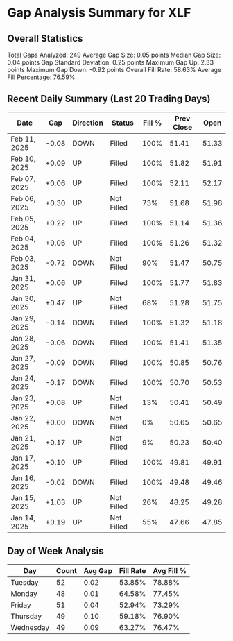 # Gap Analysis Summary for XLF

## Overall Statistics

Total Gaps Analyzed: 249
Average Gap Size: 0.05 points
Median Gap Size: 0.04 points
Gap Standard Deviation: 0.25 points
Maximum Gap Up: 2.33 points
Maximum Gap Down: -0.92 points
Overall Fill Rate: 58.63%
Average Fill Percentage: 76.59%

## Recent Daily Summary (Last 20 Trading Days)

| Date | Gap | Direction | Status | Fill % | Prev Close | Open |
|------|-----|-----------|---------|---------|------------|-------|
| Feb 11, 2025 | -0.08 | DOWN | Filled | 100% | 51.41 | 51.33 |
| Feb 10, 2025 | +0.09 | UP | Filled | 100% | 51.82 | 51.91 |
| Feb 07, 2025 | +0.06 | UP | Filled | 100% | 52.11 | 52.17 |
| Feb 06, 2025 | +0.30 | UP | Not Filled | 73% | 51.68 | 51.98 |
| Feb 05, 2025 | +0.22 | UP | Filled | 100% | 51.14 | 51.36 |
| Feb 04, 2025 | +0.06 | UP | Filled | 100% | 51.26 | 51.32 |
| Feb 03, 2025 | -0.72 | DOWN | Not Filled | 90% | 51.47 | 50.75 |
| Jan 31, 2025 | +0.06 | UP | Filled | 100% | 51.77 | 51.83 |
| Jan 30, 2025 | +0.47 | UP | Not Filled | 68% | 51.28 | 51.75 |
| Jan 29, 2025 | -0.14 | DOWN | Filled | 100% | 51.32 | 51.18 |
| Jan 28, 2025 | -0.06 | DOWN | Filled | 100% | 51.41 | 51.35 |
| Jan 27, 2025 | -0.09 | DOWN | Filled | 100% | 50.85 | 50.76 |
| Jan 24, 2025 | -0.17 | DOWN | Filled | 100% | 50.70 | 50.53 |
| Jan 23, 2025 | +0.08 | UP | Not Filled | 13% | 50.41 | 50.49 |
| Jan 22, 2025 | +0.00 | DOWN | Not Filled | 0% | 50.65 | 50.65 |
| Jan 21, 2025 | +0.17 | UP | Not Filled | 9% | 50.23 | 50.40 |
| Jan 17, 2025 | +0.10 | UP | Filled | 100% | 49.81 | 49.91 |
| Jan 16, 2025 | -0.02 | DOWN | Filled | 100% | 49.48 | 49.46 |
| Jan 15, 2025 | +1.03 | UP | Not Filled | 26% | 48.25 | 49.28 |
| Jan 14, 2025 | +0.19 | UP | Not Filled | 55% | 47.66 | 47.85 |

## Day of Week Analysis

| Day | Count | Avg Gap | Fill Rate | Avg Fill % |
|-----|-------|----------|-----------|------------|
| Tuesday | 52 | 0.02 | 53.85% | 78.88% |
| Monday | 48 | 0.01 | 64.58% | 77.45% |
| Friday | 51 | 0.04 | 52.94% | 73.29% |
| Thursday | 49 | 0.10 | 59.18% | 76.90% |
| Wednesday | 49 | 0.09 | 63.27% | 76.47% |
